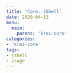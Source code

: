 ```yaml
---
title: 'Core: JShell'
date: 2020-04-13
menu:
  main:
    parent: 'krei-core'
categories:
- 'krei-core'
tags:
- jshell
- usage
---
```


